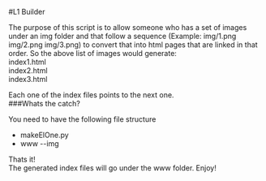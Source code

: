 #L1 Builder

The purpose of this script is to allow someone who has a set of images under an img folder and that follow a sequence (Example: img/1.png img/2.png img/3.png) to convert that into html pages that are linked in that order.
So the above list of images would generate:<br>
index1.html<br>
index2.html<br>
index3.html<br>

Each one of the index files points to the next one.<br>
###Whats the catch?

You need to have the following file structure<br>

- makeElOne.py
- www
--img

Thats it!<br>
The generated index files will go under the www folder.
Enjoy!
